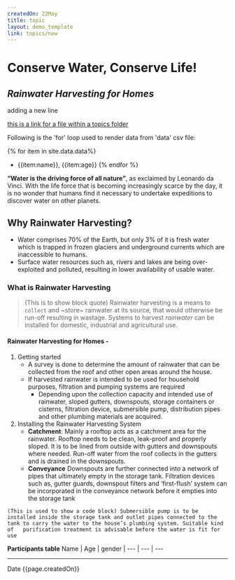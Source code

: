 ```yaml
---
createdOn: 22May
title: topic
layout: demo_template
link: topics/new
---
```


#  Conserve Water, Conserve Life!

## _Rainwater Harvesting for Homes_

adding a new line

[this is a link for a file within a topics folder]({{page.link}})

Following is the 'for' loop used to render data from 'data' csv file:

{% for item in site.data.data%}
-  {{item:name}}, {{item:age}}
{% endfor %}

**“Water is the driving force of all nature”**, as exclaimed by Leonardo da Vinci. With the life force that is becoming increasingly scarce by the day, it is no wonder that humans find it necessary to undertake expeditions to discover water on other planets.

## Why Rainwater Harvesting?

- Water comprises 70% of the Earth, but only 3% of it is fresh water which is trapped in frozen glaciers and underground currents which are inaccessible to humans.
- Surface water resources such as, rivers and lakes are being over-exploited and polluted, resulting in lower availability of usable water.

### What is Rainwater Harvesting

> (This is to show block quote) Rainwater harvesting is a means to `collect` and ~store~ rainwater at its source, that would otherwise be run-off resulting in wastage. Systems to harvest _rainwater_ can be installed for domestic, industrial and agricultural use.

#### Rainwater Harvesting for Homes -

1. Getting started
    -  A survey is done to determine the amount of rainwater that can be collected from the roof and other open areas around the house.
    -  If harvested rainwater is intended to be used for household purposes, filtration and pumping systems are required
        - Depending upon the collection capacity and intended use of rainwater, sloped gutters, downspouts, storage containers or cisterns, filtration device, submersible pump, distribution pipes and other plumbing materials are acquired.
1. Installing the Rainwater Harvesting System
    - **Catchment**:
      Mainly a rooftop acts as a catchment area for the rainwater. Rooftop needs to be clean, leak-proof and properly sloped. It is to be lined from outside with gutters and downspouts where needed. Run-off water from the roof collects in the gutters and is drained in the downspouts.
    - **Conveyance**
     Downspouts are further connected into a network of pipes that ultimately empty in the storage tank. Filtration devices such as, gutter guards, downspout filters and ‘first-flush’ system can be incorporated in the conveyance network before it empties into the storage tank

``` (This is used to show a code block) Submersible pump is to be installed inside the storage tank and outlet pipes connected to the tank to carry the water to the house’s plumbing system. Suitable kind of   purification treatment is advisable before the water is fit for use ```

**Participants table**
Name | Age | gender |
--- | --- | ---

-------
Date {{page.createdOn}}